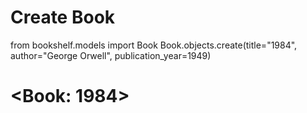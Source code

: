 # Create Book

from bookshelf.models import Book
Book.objects.create(title="1984", author="George Orwell", publication_year=1949)
# <Book: 1984>
